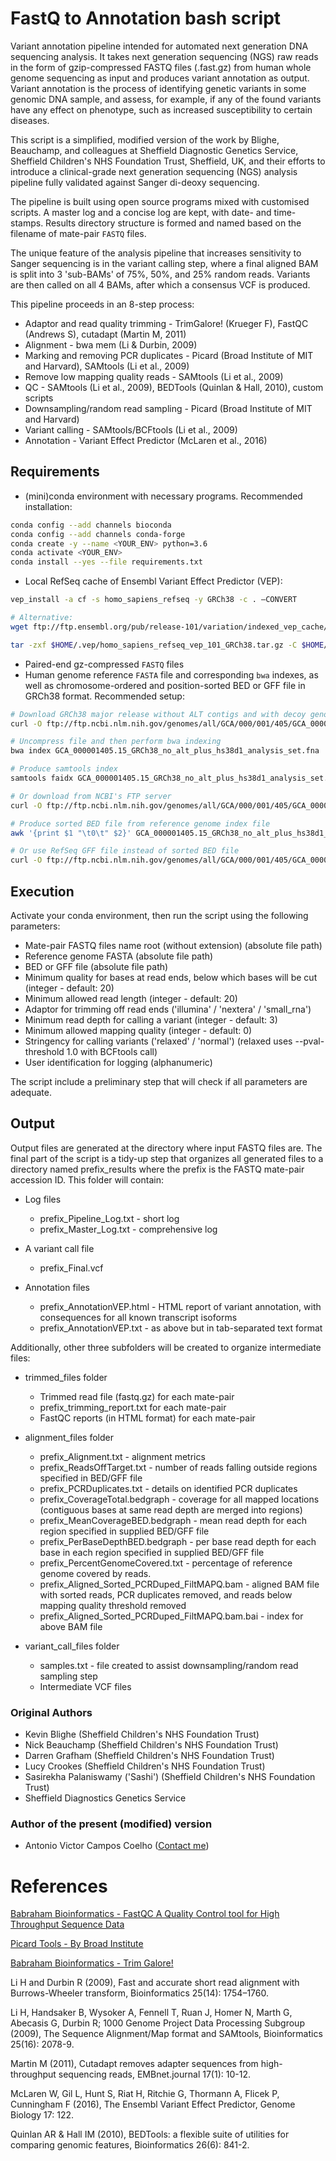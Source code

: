 # FastQ to Annotation bash script

Variant annotation pipeline intended for automated next generation DNA sequencing analysis. It takes next generation sequencing (NGS) raw reads in the form of gzip-compressed FASTQ files (.fast.gz) from human whole genome sequencing as input and produces variant annotation as output. Variant annotation is the process of identifying genetic variants in some genomic DNA sample, and assess, for example, if any of the found variants have any effect on phenotype, such as increased susceptibility to certain diseases.

This script is a simplified, modified version of the work by Blighe, Beauchamp, and colleagues at Sheffield Diagnostic Genetics Service, Sheffield Children's NHS Foundation Trust, Sheffield, UK, and their efforts to introduce a clinical-grade next generation sequencing (NGS) analysis pipeline fully validated against Sanger di-deoxy sequencing.

The pipeline is built using open source programs mixed with customised scripts. A master log and a concise log are kept, with date- and time-stamps. Results directory structure is formed and named based on the filename of mate-pair `FASTQ` files.

The unique feature of the analysis pipeline that increases sensitivity to Sanger sequencing is in the variant calling step, where a final aligned BAM is split into 3 'sub-BAMs' of 75%, 50%, and 25% random reads. Variants are then called on all 4 BAMs, after which a consensus VCF is produced.

This pipeline proceeds in an 8-step process:

* Adaptor and read quality trimming - TrimGalore! (Krueger F), FastQC (Andrews S), cutadapt (Martin M, 2011)
* Alignment - bwa mem (Li & Durbin, 2009)
* Marking and removing PCR duplicates - Picard (Broad Institute of MIT and Harvard), SAMtools (Li et al., 2009)
* Remove low mapping quality reads - SAMtools (Li et al., 2009)
* QC - SAMtools (Li et al., 2009), BEDTools (Quinlan & Hall, 2010), custom scripts
* Downsampling/random read sampling - Picard (Broad Institute of MIT and Harvard)
* Variant calling - SAMtools/BCFtools (Li et al., 2009)
* Annotation - Variant Effect Predictor (McLaren et al., 2016)

## Requirements

* (mini)conda environment with necessary programs. Recommended installation:

```bash
conda config --add channels bioconda
conda config --add channels conda-forge
conda create -y --name <YOUR_ENV> python=3.6
conda activate <YOUR_ENV>
conda install --yes --file requirements.txt
```

* Local RefSeq cache of Ensembl Variant Effect Predictor (VEP):

```bash
vep_install -a cf -s homo_sapiens_refseq -y GRCh38 -c . –CONVERT

# Alternative:
wget ftp://ftp.ensembl.org/pub/release-101/variation/indexed_vep_cache/homo_sapiens_refseq_vep_101_GRCh38.tar.gz -P $HOME/.vep

tar -zxf $HOME/.vep/homo_sapiens_refseq_vep_101_GRCh38.tar.gz -C $HOME/.vep
```

* Paired-end gz-compressed `FASTQ` files
* Human genome reference `FASTA` file and corresponding `bwa` indexes, as well as chromosome-ordered and position-sorted BED or GFF file in GRCh38 format. Recommended setup:

```bash
# Download GRCh38 major release without ALT contigs and with decoy genomes (EBV and hs38d1 contig) from NCBI's FTP server
curl -O ftp://ftp.ncbi.nlm.nih.gov/genomes/all/GCA/000/001/405/GCA_000001405.28_GRCh38.p13/GRCh38_major_release_seqs_for_alignment_pipelines/GCA_000001405.15_GRCh38_no_alt_plus_hs38d1_analysis_set.fna.gz

# Uncompress file and then perform bwa indexing
bwa index GCA_000001405.15_GRCh38_no_alt_plus_hs38d1_analysis_set.fna

# Produce samtools index
samtools faidx GCA_000001405.15_GRCh38_no_alt_plus_hs38d1_analysis_set.fna

# Or download from NCBI's FTP server
curl -O ftp://ftp.ncbi.nlm.nih.gov/genomes/all/GCA/000/001/405/GCA_000001405.28_GRCh38.p13/GRCh38_major_release_seqs_for_alignment_pipelines/GCA_000001405.15_GRCh38_no_alt_plus_hs38d1_analysis_set.fna.fai

# Produce sorted BED file from reference genome index file
awk '{print $1 "\t0\t" $2}' GCA_000001405.15_GRCh38_no_alt_plus_hs38d1_analysis_set.fna.fai | sort -k1,1V -k2,2n > GCA_000001405.15_GRCh38_no_alt_plus_hs38d1_analysis_set.bed

# Or use RefSeq GFF file instead of sorted BED file
curl -O ftp://ftp.ncbi.nlm.nih.gov/genomes/all/GCA/000/001/405/GCA_000001405.28_GRCh38.p13/GRCh38_major_release_seqs_for_alignment_pipelines/GCA_000001405.15_GRCh38_full_analysis_set.refseq_annotation.gff.gz
```

## Execution

Activate your conda environment, then run the script using the following parameters:

* Mate-pair FASTQ files name root (without extension) (absolute file path)
* Reference genome FASTA (absolute file path)
* BED or GFF file (absolute file path)
* Minimum quality for bases at read ends, below which bases will be cut (integer - default: 20)
* Minimum allowed read length (integer - default: 20)
* Adaptor for trimming off read ends ('illumina' / 'nextera' / 'small_rna')
* Minimum read depth for calling a variant (integer - default: 3)
* Minimum allowed mapping quality (integer - default: 0)
* Stringency for calling variants ('relaxed' / 'normal') (relaxed uses --pval-threshold 1.0 with BCFtools call)
* User identification for logging (alphanumeric)

The script include a preliminary step that will check if all parameters are adequate.

## Output

Output files are generated at the directory where input FASTQ files are. The final part of the script is a tidy-up step that organizes all generated files to a directory named  prefix_results where the prefix is the FASTQ mate-pair accession ID. This folder will contain:

* Log files
  * prefix_Pipeline_Log.txt - short log
  * prefix_Master_Log.txt - comprehensive log
  
* A variant call file 
  * prefix_Final.vcf

* Annotation files
  * prefix_AnnotationVEP.html - HTML report of variant annotation, with consequences for all known transcript isoforms
  * prefix_AnnotationVEP.txt - as above but in tab-separated text format

Additionally, other three subfolders will be created to organize intermediate files:

* trimmed_files folder
  * Trimmed read file (fastq.gz) for each mate-pair
  * prefix_trimming_report.txt for each mate-pair
  * FastQC reports (in HTML format) for each mate-pair

* alignment_files folder
  * prefix_Alignment.txt - alignment metrics
  * prefix_ReadsOffTarget.txt - number of reads falling outside regions specified in BED/GFF file
  * prefix_PCRDuplicates.txt - details on identified PCR duplicates
  * prefix_CoverageTotal.bedgraph - coverage for all mapped locations (contiguous bases at same read depth are merged into regions)
  * prefix_MeanCoverageBED.bedgraph - mean read depth for each region specified in supplied BED/GFF file
  * prefix_PerBaseDepthBED.bedgraph - per base read depth for each base in each region specified in supplied BED/GFF file
  * prefix_PercentGenomeCovered.txt - percentage of reference genome covered by reads.
  * prefix_Aligned_Sorted_PCRDuped_FiltMAPQ.bam - aligned BAM file with sorted reads, PCR duplicates removed, and reads below mapping quality threshold removed
  * prefix_Aligned_Sorted_PCRDuped_FiltMAPQ.bam.bai - index for above BAM file

* variant_call_files folder
  * samples.txt - file created to assist downsampling/random read sampling step
  * Intermediate VCF files

### Original Authors

* Kevin Blighe (Sheffield Children's NHS Foundation Trust)
* Nick Beauchamp (Sheffield Children's NHS Foundation Trust)
* Darren Grafham (Sheffield Children's NHS Foundation Trust)
* Lucy Crookes (Sheffield Children's NHS Foundation Trust)
* Sasirekha Palaniswamy ('Sashi') (Sheffield Children's NHS Foundation Trust)
* Sheffield Diagnostics Genetics Service

### Author of the present (modified) version

* Antonio Victor Campos Coelho ([Contact me](https://antoniocampos13.github.io/pages/contact.html#contact))

# References

[Babraham Bioinformatics - FastQC A Quality Control tool for High Throughput Sequence Data](https://www.bioinformatics.babraham.ac.uk/projects/fastqc/)

[Picard Tools - By Broad Institute](http://broadinstitute.github.io/picard/)

[Babraham Bioinformatics - Trim Galore!](https://www.bioinformatics.babraham.ac.uk/projects/trim_galore/)

Li H and Durbin R (2009), Fast and accurate short read alignment with Burrows-Wheeler transform, Bioinformatics 25(14): 1754–1760.

Li H, Handsaker B, Wysoker A, Fennell T, Ruan J, Homer N, Marth G, Abecasis G, Durbin R; 1000 Genome Project Data Processing Subgroup (2009), The Sequence Alignment/Map format and SAMtools, Bioinformatics 25(16): 2078-9.

Martin M (2011), Cutadapt removes adapter sequences from high-throughput sequencing reads, EMBnet.journal 17(1): 10-12.

McLaren W, Gil L, Hunt S, Riat H, Ritchie G, Thormann A, Flicek P, Cunningham F (2016), The Ensembl Variant Effect Predictor, Genome Biology 17: 122.

Quinlan AR & Hall IM (2010), BEDTools: a flexible suite of utilities for comparing genomic features, Bioinformatics 26(6): 841-2.
